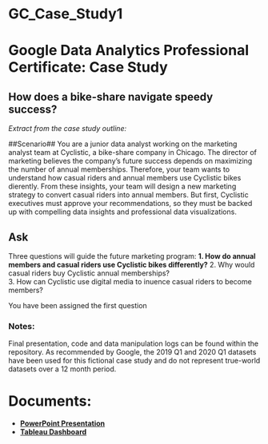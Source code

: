 # GC_Case_Study1

# Google Data Analytics Professional Certificate: Case Study

## How does a bike-share navigate speedy success?

*Extract from the case study outline:*

##Scenario##
You are a junior data analyst working on the marketing analyst team at Cyclistic, a bike-share company in Chicago. The director of marketing 
believes the company’s future success depends on maximizing the number of annual memberships. Therefore, your team wants to understand how casual 
riders and annual members use Cyclistic bikes di erently. From these insights, your team will design a new marketing strategy to convert casual 
riders into annual members. But  first, Cyclistic executives must approve your recommendations, so they must be backed up with compelling data 
insights and professional data visualizations.  

## Ask
Three questions will guide the future marketing program:
**1. How do annual members and casual riders use Cyclistic bikes di fferently?**
2. Why would casual riders buy Cyclistic annual memberships?</br>
3. How can Cyclistic use digital media to in uence casual riders to become members?

You have been assigned the first question

### Notes:
Final presentation, code and data manipulation logs can be found within the repository. As recommended by Google, the 2019 Q1 and 2020 Q1 datasets 
have been used for this fictional case study and do not represent true-world datasets over a 12 month period.

# Documents:

* [**PowerPoint Presentation**](https://docs.google.com/presentation/d/1bhYNChRqbBJIuU62qQ_RsMLN9FMMXQ0J/edit?usp=drive_link)
* [**Tableau Dashboard**](https://public.tableau.com/views/CyclisticMostFrequented/EndStationDashboard?:language=en-US&:display_count=n&:origin=viz_share_link)



